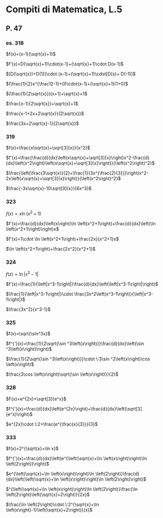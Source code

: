 
# Compiti di Matematica, L.5
## P. 47
### es. 318

$f(x)=(x-1)(\sqrt{x}+1)$

$f'(x)=D(\sqrt{x}+1)\cdot(x-1)+(\sqrt{x}+1)\cdot D(x-1)$

$[D(\sqrt{x})+D(1)]\cdot (x-1)+(\sqrt{x}+1)\cdot[D(x)+ D(-1)]$

$(\frac{1}{2}x^{\frac12-1}+0)\cdot(x-1)+(\sqrt{x}+1)(1+0)$

$(\frac{1}{2\sqrt{x}})(x+1)+\sqrt{x}+1$

$\frac{x-1}{2\sqrt{x}}+\sqrt{x}+1$

$\frac{x-1+2x+2\sqrt{x}}{2\sqrt{x}}$

$\frac{3x+2\sqrt{x}-1}{2\sqrt{x}}$

### 319

$f(x)=\frac{x\sqrt{x}+\sqrt[3]{x}}{x^2}$

$f'(x)=\frac{\frac{d}{dx}\left(x\sqrt{x}+\sqrt[3]{x}\right)x^2-\frac{d}{dx}\left(x^2\right)\left(x\sqrt{x}+\sqrt[3]{x}\right)}{\left(x^2\right)^2}$

$\frac{\left(\frac{3\sqrt{x}}{2}+\frac{1}{3x^{\frac{2}{3}}}\right)x^2-2x\left(x\sqrt{x}+\sqrt[3]{x}\right)}{\left(x^2\right)^2}$

$\frac{-3x\sqrt{x}-10\sqrt[3]{x}}{6x^3}$



### 323


$f(x)=x\ln(x^2+1)$

$f'(x)=\frac{d}{dx}\left(x\right)\ln \left(x^2+1\right)+\frac{d}{dx}\left(\ln \left(x^2+1\right)\right)x$

$f'(x)=1\cdot \ln \left(x^2+1\right)+\frac{2x}{x^2+1}x$

$\ln \left(x^2+1\right)+\frac{2x^2}{x^2+1}$

### 324

$f(x)=\ln|x^3-1|$

$f'(x)=\frac{1}{\left|x^3-1\right|}\frac{d}{dx}\left(\left|x^3-1\right|\right)$

$\frac{1}{\left|x^3-1\right|}\cdot \frac{3x^2\left(x^3-1\right)}{\left|x^3-1\right|}$

$\frac{3x^2}{x^3-1}$


### 325

$f(x)=\sqrt{\sin^3x}$

$f^{'}(x)=\frac{1}{2\sqrt{\sin ^3\left(x\right)}}\frac{d}{dx}\left(\sin ^3\left(x\right)\right)$

$\frac{1}{2\sqrt{\sin ^3\left(x\right)}}\cdot \:3\sin ^2\left(x\right)\cos \left(x\right)$

$\frac{3\cos \left(x\right)\sqrt{\sin \left(x\right)}}{2}$

### 328

$F(x)=e^{2x}+\sqrt[3]{e^x}$

$f^{'}(x)=\frac{d}{dx}\left(e^{2x}\right)+\frac{d}{dx}\left(\sqrt[3]{e^x}\right)$

$e^{2x}\cdot \:2+\frac{e^{\frac{x}{3}}}{3}$

### 333

$f(x)=2^{\sqrt{x}+\ln x}$

$f^{'}(x)=\frac{d}{dx}\left(e^{\left(\sqrt{x}+\ln \left(x\right)\right)\ln \left(2\right)}\right)$


$e^{\left(\sqrt{x}+\ln \left(x\right)\right)\ln \left(2\right)}\frac{d}{dx}\left(\left(\sqrt{x}+\ln \left(x\right)\right)\ln \left(2\right)\right)$

$^{\left(\sqrt{x}+\ln \left(x\right)\right)\ln \left(2\right)}\frac{\ln \left(2\right)\left(\sqrt{x}+2\right)}{2x}$

$\frac{\ln \left(2\right)\cdot \:2^{\sqrt{x}+\ln \left(x\right)-1}\left(\sqrt{x}+2\right)}{x}$
<!--stackedit_data:
eyJoaXN0b3J5IjpbNzMxNDQwNzI4XX0=
-->